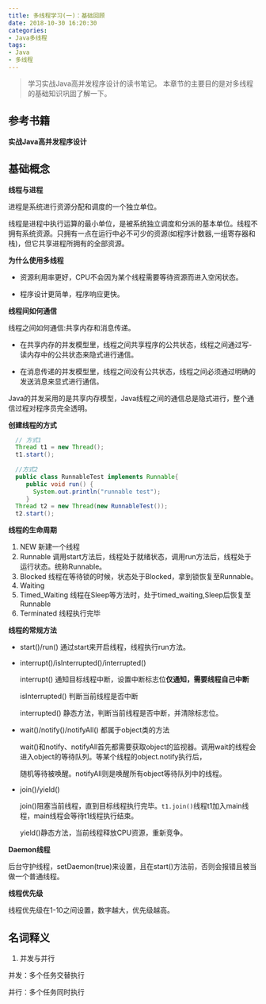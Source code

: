 ```yaml
---
title: 多线程学习(一)：基础回顾
date: 2018-10-30 16:20:30
categories:
- Java多线程
tags:
- Java
- 多线程
---
```


> 学习实战Java高并发程序设计的读书笔记。
> 本章节的主要目的是对多线程的基础知识巩固了解一下。

## 参考书籍

 **实战Java高并发程序设计**
 
<!-- more -->

## 基础概念

**线程与进程**
 
 进程是系统进行资源分配和调度的一个独立单位。

 线程是进程中执行运算的最小单位，是被系统独立调度和分派的基本单位。线程不拥有系统资源。只拥有一点在运行中必不可少的资源(如程序计数器,一组寄存器和栈)，但它共享进程所拥有的全部资源。
 
**为什么使用多线程**
 
 + 资源利用率更好，CPU不会因为某个线程需要等待资源而进入空闲状态。
 
 + 程序设计更简单，程序响应更快。
 
**线程间如何通信**

 线程之间如何通信:共享内存和消息传递。
 
 + 在共享内存的并发模型里，线程之间共享程序的公共状态，线程之间通过写-读内存中的公共状态来隐式进行通信。
 
 + 在消息传递的并发模型里，线程之间没有公共状态，线程之间必须通过明确的发送消息来显式进行通信。
 
 Java的并发采用的是共享内存模型，Java线程之间的通信总是隐式进行，整个通信过程对程序员完全透明。
 
**创建线程的方式**
 
 ```java
   // 方式1
   Thread t1 = new Thread();
   t1.start();
   
   //方式2
   public class RunnableTest implements Runnable{
      public void run() {
        System.out.println("runnable test");
      }
   Thread t2 = new Thread(new RunnableTest());
   t2.start();
 ```
 
**线程的生命周期**
 
 1. NEW 新建一个线程
 2. Runnable 调用start方法后，线程处于就绪状态，调用run方法后，线程处于运行状态。统称Runnable。
 3. Blocked  线程在等待锁的时候，状态处于Blocked，拿到锁恢复至Runnable。
 4. Waiting  
 5. Timed_Waiting 线程在Sleep等方法时，处于timed_waiting,Sleep后恢复至Runnable
 6. Terminated 线程执行完毕
 
**线程的常规方法**
 
 + start()/run() 通过start来开启线程，线程执行run方法。
 + interrupt()/isInterrupted()/interrupted() 
 
    interrupt() 通知目标线程中断，设置中断标志位**仅通知，需要线程自己中断**
    
    isInterrupted() 判断当前线程是否中断
    
    interrupted() 静态方法，判断当前线程是否中断，并清除标志位。
    
 + wait()/notify()/notifyAll() 都属于object类的方法
 
    wait()和notify、notifyAll首先都需要获取object的监视器。调用wait的线程会进入object的等待队列。等某个线程的object.notify执行后，
    
    随机等待被唤醒。notifyAll则是唤醒所有object等待队列中的线程。
 
 + join()/yield()
    
    join()阻塞当前线程，直到目标线程执行完毕。`t1.join()`线程t1加入main线程，main线程会等待t1线程执行结束。
    
    yield()静态方法，当前线程释放CPU资源，重新竞争。
    
**Daemon线程**
 
   后台守护线程，setDaemon(true)来设置，且在start()方法前，否则会报错且被当做一个普通线程。
   
**线程优先级**
 
   线程优先级在1-10之间设置，数字越大，优先级越高。
 
## 名词释义

 1. 并发与并行

  并发：多个任务交替执行
 
  并行：多个任务同时执行

  
